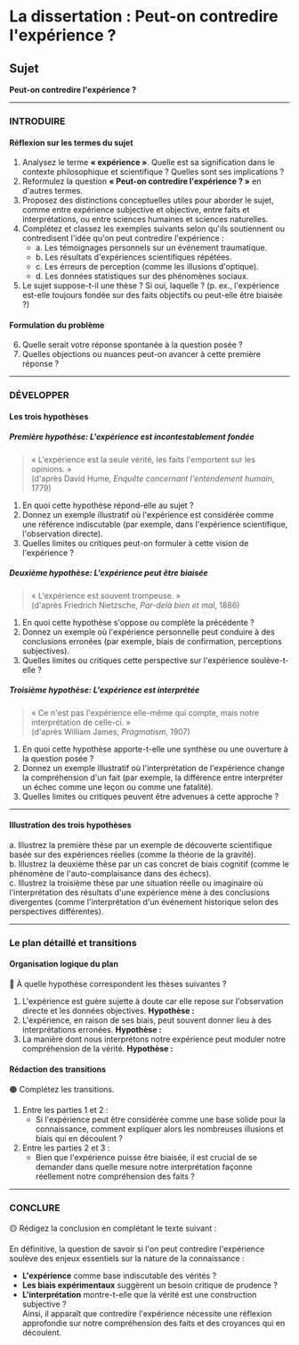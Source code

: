 # La dissertation : Peut-on contredire l'expérience ?

## Sujet
**Peut-on contredire l'expérience ?**

---

### INTRODUIRE

#### Réflexion sur les termes du sujet

1. Analysez le terme **« expérience »**. Quelle est sa signification dans le contexte philosophique et scientifique ? Quelles sont ses implications ?
2. Reformulez la question **« Peut-on contredire l'expérience ? »** en d'autres termes.
3. Proposez des distinctions conceptuelles utiles pour aborder le sujet, comme entre expérience subjective et objective, entre faits et interprétations, ou entre sciences humaines et sciences naturelles.
4. Complétez et classez les exemples suivants selon qu'ils soutiennent ou contredisent l'idée qu'on peut contredire l'expérience :
   - a. Les témoignages personnels sur un événement traumatique.
   - b. Les résultats d'expériences scientifiques répétées.
   - c. Les érreurs de perception (comme les illusions d'optique).
   - d. Les données statistiques sur des phénomènes sociaux.
5. Le sujet suppose-t-il une thèse ? Si oui, laquelle ? (p. ex., l'expérience est-elle toujours fondée sur des faits objectifs ou peut-elle être biaisée ?)

#### Formulation du problème

6. Quelle serait votre réponse spontanée à la question posée ?
7. Quelles objections ou nuances peut-on avancer à cette première réponse ? 

---

### DÉVELOPPER

#### Les trois hypothèses

##### Première hypothèse: L'expérience est incontestablement fondée

> « L'expérience est la seule vérité, les faits l'emportent sur les opinions. »  
> (d'après David Hume, *Enquête concernant l'entendement humain*, 1779)

1. En quoi cette hypothèse répond-elle au sujet ?
2. Donnez un exemple illustratif où l'expérience est considérée comme une référence indiscutable (par exemple, dans l'expérience scientifique, l'observation directe).
3. Quelles limites ou critiques peut-on formuler à cette vision de l'expérience ?

##### Deuxième hypothèse: L'expérience peut être biaisée

> « L'expérience est souvent trompeuse. »  
> (d'après Friedrich Nietzsche, *Par-delà bien et mal*, 1886)

1. En quoi cette hypothèse s'oppose ou complète la précédente ? 
2. Donnez un exemple où l'expérience personnelle peut conduire à des conclusions erronées (par exemple, biais de confirmation, perceptions subjectives).
3. Quelles limites ou critiques cette perspective sur l'expérience soulève-t-elle ?

##### Troisième hypothèse: L'expérience est interprétée

> « Ce n'est pas l'expérience elle-même qui compte, mais notre interprétation de celle-ci. »  
> (d'après William James, *Pragmatism*, 1907)

1. En quoi cette hypothèse apporte-t-elle une synthèse ou une ouverture à la question posée ?
2. Donnez un exemple illustratif où l'interprétation de l'expérience change la compréhension d'un fait (par exemple, la différence entre interpréter un échec comme une leçon ou comme une fatalité).
3. Quelles limites ou critiques peuvent être advenues à cette approche ?

---

#### Illustration des trois hypothèses

a. Illustrez la première thèse par un exemple de découverte scientifique basée sur des expériences réelles (comme la théorie de la gravité).  
b. Illustrez la deuxième thèse par un cas concret de biais cognitif (comme le phénomène de l'auto-complaisance dans des échecs).  
c. Illustrez la troisième thèse par une situation réelle ou imaginaire où l'interprétation des résultats d'une expérience mène à des conclusions divergentes (comme l'interprétation d'un événement historique selon des perspectives différentes).

---

### Le plan détaillé et transitions

#### Organisation logique du plan

🔴 À quelle hypothèse correspondent les thèses suivantes ?

1. L'expérience est guère sujette à doute car elle repose sur l'observation directe et les données objectives.  **Hypothèse :**
2. L'expérience, en raison de ses biais, peut souvent donner lieu à des interprétations erronées.  **Hypothèse :**
3. La manière dont nous interprétons notre expérience peut moduler notre compréhension de la vérité.   **Hypothèse :**

#### Rédaction des transitions

🟠 Complétez les transitions.

1. Entre les parties 1 et 2 :  
   - Si l'expérience peut être considérée comme une base solide pour la connaissance, comment expliquer alors les nombreuses illusions et biais qui en découlent ?
2. Entre les parties 2 et 3 :  
   - Bien que l'expérience puisse être biaisée, il est crucial de se demander dans quelle mesure notre interprétation façonne réellement notre compréhension des faits ?

---

### CONCLURE

🟡 Rédigez la conclusion en complétant le texte suivant :

En définitive, la question de savoir si l'on peut contredire l'expérience soulève des enjeux essentiels sur la nature de la connaissance :  
- **L'expérience** comme base indiscutable des vérités ?  
- **Les biais expérimentaux** suggèrent un besoin critique de prudence ?  
- **L'interprétation** montre-t-elle que la vérité est une construction subjective ?  
Ainsi, il apparaît que contredire l'expérience nécessite une réflexion approfondie sur notre compréhension des faits et des croyances qui en découlent.